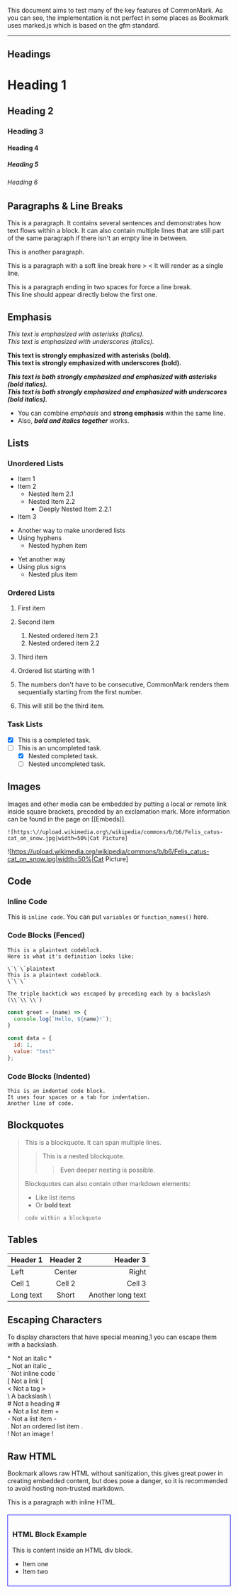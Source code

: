
This document aims to test many of the key features of CommonMark. As you can see, the implementation is not perfect in some places as Bookmark uses marked.js which is based on the gfm standard.

---

## Headings

# Heading 1
## Heading 2
### Heading 3
#### Heading 4
##### Heading 5
###### Heading 6

## Paragraphs & Line Breaks

This is a paragraph. It contains several sentences and demonstrates how text flows within a block.
It can also contain multiple lines that are still part of the same paragraph if there isn't an empty line in between.

This is another paragraph.

This is a paragraph with a soft line break here >
< It will render as a single line.

This is a paragraph ending in two spaces for force a line break.  
This line should appear directly below the first one.
## Emphasis

*This text is emphasized with asterisks (italics).*  
_This text is emphasized with underscores (italics)._

**This text is strongly emphasized with asterisks (bold).**  
__This text is strongly emphasized with underscores (bold).__

***This text is both strongly emphasized and emphasized with asterisks (bold italics).***  
___This text is both strongly emphasized and emphasized with underscores (bold italics).___

* You can combine *emphasis* and **strong emphasis** within the same line.
* Also, **_bold and italics together_** works.

## Lists

### Unordered Lists

* Item 1
* Item 2
    * Nested Item 2.1
    * Nested Item 2.2
        * Deeply Nested Item 2.2.1
* Item 3

- Another way to make unordered lists
- Using hyphens
    - Nested hyphen item

+ Yet another way
+ Using plus signs
    + Nested plus item

### Ordered Lists

1. First item
2. Second item
    1. Nested ordered item 2.1
    2. Nested ordered item 2.2
3. Third item

4. Ordered list starting with 1
5. The numbers don't have to be consecutive, CommonMark renders them sequentially starting from the first number.
6. This will still be the third item.

### Task Lists

- [x] This is a completed task.
- [ ] This is an uncompleted task.
    - [x] Nested completed task.
    - [ ] Nested uncompleted task.
## Images
Images and other media can be embedded by putting a local or remote link inside square brackets, preceded by an exclamation mark. More information can be found in the page on [[Embeds]].  

`![https:\//upload.wikimedia.org\/wikipedia/commons/b/b6/Felis_catus-cat_on_snow.jpg|width=50%|Cat Picture]`

![https://upload.wikimedia.org/wikipedia/commons/b/b6/Felis_catus-cat_on_snow.jpg|width=50%|Cat  Picture]

## Code

### Inline Code

This is `inline code`. You can put `variables` or `function_names()` here.

### Code Blocks (Fenced)

```plaintext
This is a plaintext codeblock.
Here is what it's definition looks like:

\`\`\`plaintext
This is a plaintext codeblock.
\`\`\`

The triple backtick was escaped by preceding each by a backslash (\\`\\`\\`)
```

```javascript
const greet = (name) => {
  console.log(`Hello, ${name}!`);
}

const data = {
  id: 1,
  value: "test"
};
```

### Code Blocks (Indented)

    This is an indented code block.
    It uses four spaces or a tab for indentation.
    Another line of code.

## Blockquotes

> This is a blockquote.
> It can span multiple lines.
>
> > This is a nested blockquote.
> > > Even deeper nesting is possible.
>
> Blockquotes can also contain other markdown elements:
> * Like list items
> * Or **bold text**
>
> ```
> code within a blockquote
> ```
## Tables

| Header 1 | Header 2 | Header 3 |
| :------- | :------: | -------: |
| Left     | Center   | Right    |
| Cell 1   | Cell 2   | Cell 3   |
| Long text | Short | Another long text |

## Escaping Characters

To display characters that have special meaning,1 you can escape them with a backslash.

\* Not an italic \*  
\_ Not an italic \_  
\` Not inline code \`  
\[ Not a link \[  
\< Not a tag \>  
\\ A backslash \\  
\# Not a heading \#  
\+ Not a list item \+  
\- Not a list item \-  
\. Not an ordered list item \.  
\! Not an image \!  

## Raw HTML

Bookmark allows raw HTML without sanitization, this gives great power in creating embedded content, but does pose a danger, so it is recommended to avoid hosting non-trusted markdown.

This is a paragraph with <span>inline HTML</span>.

<div style="border: 1px solid blue; padding: 10px; margin-top: 20px;">
  <h3>HTML Block Example</h3>
  <p>This is content inside an HTML div block.</p>
  <ul>
    <li>Item one</li>
    <li>Item two</li>
  </ul>
</div>